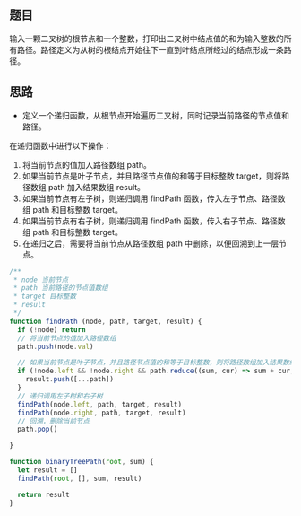 ## 题目

输入一颗二叉树的根节点和一个整数，打印出二叉树中结点值的和为输入整数的所有路径。路径定义为从树的根结点开始往下一直到叶结点所经过的结点形成一条路径。


## 思路

- 定义一个递归函数，从根节点开始遍历二叉树，同时记录当前路径的节点值和路径。

在递归函数中进行以下操作：
1. 将当前节点的值加入路径数组 path。
2. 如果当前节点是叶子节点，并且路径节点值的和等于目标整数 target，则将路径数组 path 加入结果数组 result。
3. 如果当前节点有左子树，则递归调用 findPath 函数，传入左子节点、路径数组 path 和目标整数 target。
4. 如果当前节点有右子树，则递归调用 findPath 函数，传入右子节点、路径数组 path 和目标整数 target。
5. 在递归之后，需要将当前节点从路径数组 path 中删除，以便回溯到上一层节点。



```js
/**
 * node 当前节点
 * path 当前路径的节点值数组
 * target 目标整数 
 * result
 */
function findPath (node, path, target, result) {
  if (!node) return 
  // 将当前节点的值加入路径数组
  path.push(node.val)

  // 如果当前节点是叶子节点，并且路径节点值的和等于目标整数，则将路径数组加入结果数组
  if (!node.left && !node.right && path.reduce((sum, cur) => sum + cur, 0) === target) {
    result.push([...path])
  }
  // 递归调用左子树和右子树
  findPath(node.left, path, target, result)
  findPath(node.right, path, target, result)
  // 回溯，删除当前节点
  path.pop()

}

function binaryTreePath(root, sum) {
  let result = []
  findPath(root, [], sum, result)

  return result
}
```